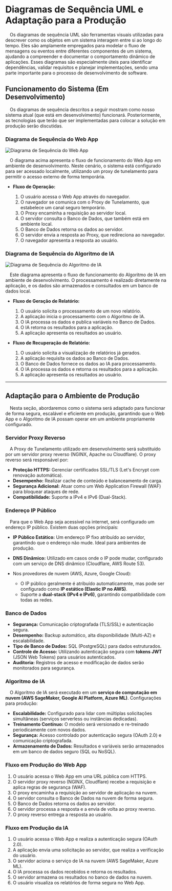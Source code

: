 # Diagramas de Sequência UML e Adaptação para a Produção

&emsp;Os diagramas de sequência UML são ferramentas visuais utilizadas para descrever como os objetos em um sistema interagem entre si ao longo do tempo. Eles são amplamente empregados para modelar o fluxo de mensagens ou eventos entre diferentes componentes de um sistema, ajudando a compreender e documentar o comportamento dinâmico de aplicações. Esses diagramas são especialmente úteis para identificar dependências, validar requisitos e planejar implementações, sendo uma parte importante para o processo de desenvolvimento de software.

## Funcionamento do Sistema (Em Desenvolvimento)
&emsp;Os diagramas de sequência descritos a seguir mostram como nosso sistema atual (que está em desenvolvimento) funcionará. Posteriormente, as tecnologias que terão que ser implementadas para colocar a solução em produção serão discutidas.

### Diagrama de Sequência do Web App

![Diagrama de Sequência do Web App](/img/diagramas-de-sequencia/web-app.svg)

&emsp;O diagrama acima apresenta o fluxo de funcionamento do Web App em ambiente de desenvolvimento. Neste cenário, o sistema está configurado para ser acessado localmente, utilizando um proxy de tunelamento para permitir o acesso externo de forma temporária.

* **Fluxo de Operação:**

  1. O usuário acessa o Web App através do navegador.
  2. O navegador se comunica com o Proxy de Tunelamento, que estabelece um canal seguro temporário.
  3. O Proxy encaminha a requisição ao servidor local.
  4. O servidor consulta o Banco de Dados, que também está em ambiente local.
  5. O Banco de Dados retorna os dados ao servidor.
  6. O servidor envia a resposta ao Proxy, que redireciona ao navegador.
  7. O navegador apresenta a resposta ao usuário.

### Diagrama de Sequência do Algoritmo de IA

![Diagrama de Sequência do Algoritmo de IA](/img/diagramas-de-sequencia/ia.svg)

&emsp;Este diagrama apresenta o fluxo de funcionamento do Algoritmo de IA em ambiente de desenvolvimento. O processamento é realizado diretamente na aplicação, e os dados são armazenados e consultados em um banco de dados local.

* **Fluxo de Geração de Relatório:**

  1. O usuário solicita o processamento de um novo relatório.
  2. A aplicação inicia o processamento com o Algoritmo de IA.
  3. O IA processa os dados e publica variáveis no Banco de Dados.
  4. O IA retorna os resultados para a aplicação.
  5. A aplicação apresenta os resultados ao usuário.

* **Fluxo de Recuperação de Relatório:**

  1. O usuário solicita a visualização de relatórios já gerados.
  2. A aplicação requisita os dados ao Banco de Dados.
  3. O Banco de Dados fornece os dados ao IA para processamento.
  4. O IA processa os dados e retorna os resultados para a aplicação.
  5. A aplicação apresenta os resultados ao usuário.

---

## Adaptação para o Ambiente de Produção

&emsp;Nesta seção, abordaremos como o sistema será adaptado para funcionar de forma segura, escalável e eficiente em produção, garantindo que o Web App e o Algoritmo de IA possam operar em um ambiente propriamente configurado.

### Servidor Proxy Reverso

&emsp;A Proxy de Tunelamento utilizado em desenvolvimento será substituído por um servidor proxy reverso (NGINX, Apache ou Cloudflare). O proxy reverso será responsável por:
  * **Proteção HTTPS:** Gerenciar certificados SSL/TLS (Let's Encrypt com renovação automática).
  * **Desempenho:** Realizar cache de conteúdo e balanceamento de carga.
  * **Segurança Adicional:** Atuar como um Web Application Firewall (WAF) para bloquear ataques de rede.
  * **Compatibilidade:** Suporte a IPv4 e IPv6 (Dual-Stack).

### Endereço IP Público
&emsp;Para que o Web App seja acessível na internet, será configurado um endereço IP público. Existem duas opções principais:

  * **IP Público Estático:** Um endereço IP fixo atribuído ao servidor, garantindo que o endereço não mude. Ideal para ambientes de produção.
  * **DNS Dinâmico:** Utilizado em casos onde o IP pode mudar, configurado com um serviço de DNS dinâmico (Cloudflare, AWS Route 53).

* Nos provedores de nuvem (AWS, Azure, Google Cloud):
  * O IP público geralmente é atribuído automaticamente, mas pode ser configurado como **IP estático (Elastic IP no AWS)**.
  * Suporte a **dual-stack (IPv4 e IPv6)**, garantindo compatibilidade com todas as redes.

### Banco de Dados
  * **Segurança:** Comunicação criptografada (TLS/SSL) e autenticação segura.
  * **Desempenho:** Backup automático, alta disponibilidade (Multi-AZ) e escalabilidade.
  * **Tipo de Banco de Dados:** SQL (PostgreSQL) para dados estruturados.
  * **Controle de Acesso:** Utilizando autenticação segura com **tokens JWT** (JSON Web Tokens) para usuários autenticados.
  * **Auditoria:** Registros de acesso e modificação de dados serão monitorados para segurança.

### Algoritmo de IA
&emsp;O Algoritmo de IA será executado em um **serviço de computação em nuvem (AWS SageMaker, Google AI Platform, Azure ML)**. Configurações para produção:

  * **Escalabilidade:** Configurado para lidar com múltiplas solicitações simultâneas (serviços serverless ou instâncias dedicadas).
  * **Treinamento Contínuo:** O modelo será versionado e re-treinado periodicamente com novos dados.
  * **Segurança:** Acesso controlado por autenticação segura (OAuth 2.0) e comunicação criptografada.
  * **Armazenamento de Dados:** Resultados e variáveis serão armazenados em um banco de dados seguro (SQL ou NoSQL).

### Fluxo em Produção do Web App
1. O usuário acessa o Web App em uma URL pública com HTTPS.
2. O servidor proxy reverso (NGINX, Cloudflare) recebe a requisição e aplica regras de segurança (WAF).
3. O proxy encaminha a requisição ao servidor de aplicação na nuvem.
4. O servidor consulta o Banco de Dados na nuvem de forma segura.
5. O Banco de Dados retorna os dados ao servidor.
6. O servidor processa a resposta e a envia de volta ao proxy reverso.
7. O proxy reverso entrega a resposta ao usuário.

### Fluxo em Produção da IA
1. O usuário acessa o Web App e realiza a autenticação segura (OAuth 2.0).
2. A aplicação envia uma solicitação ao servidor, que realiza a verificação do usuário.
3. O servidor aciona o serviço de IA na nuvem (AWS SageMaker, Azure ML).
4. O IA processa os dados recebidos e retorna os resultados.
5. O servidor armazena os resultados no banco de dados na nuvem.
6. O usuário visualiza os relatórios de forma segura no Web App.